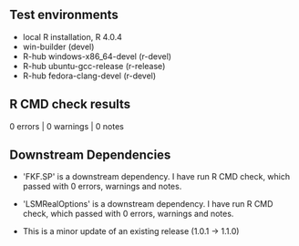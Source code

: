 ## Test environments
* local R installation, R 4.0.4
* win-builder (devel)
* R-hub windows-x86_64-devel (r-devel)
* R-hub ubuntu-gcc-release (r-release)
* R-hub fedora-clang-devel (r-devel)

## R CMD check results

0 errors | 0 warnings | 0 notes

## Downstream Dependencies

* 'FKF.SP' is a downstream dependency. I have run R CMD check, which passed with 0 errors, warnings and notes.

* 'LSMRealOptions' is a downstream dependency. I have run R CMD check, which passed with 0 errors, warnings and notes.

* This is a minor update of an existing release (1.0.1 -> 1.1.0)
